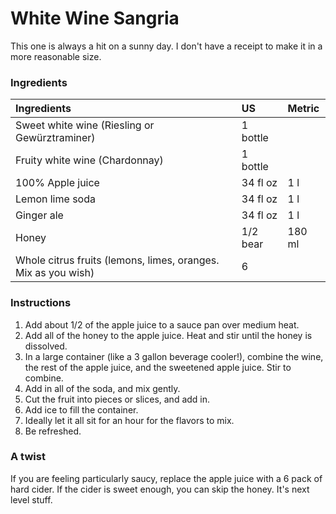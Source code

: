# White Wine Sangria
This one is always a hit on a sunny day. I don't have a receipt to make it in a more
reasonable size.

### Ingredients

|Ingredients | US    |Metric |
|:-----------|:------|:------|
| Sweet white wine (Riesling or Gewürztraminer) | 1 bottle  |  |
| Fruity white wine (Chardonnay) | 1 bottle | |
| 100% Apple juice | 34 fl oz | 1 l |
| Lemon lime soda | 34 fl oz | 1 l |
| Ginger ale | 34 fl oz | 1 l |
| Honey | 1/2 bear | 180 ml |
| Whole citrus fruits (lemons, limes, oranges. Mix as you wish) | 6 | |

### Instructions

1. Add about 1/2 of the apple juice to a sauce pan over medium heat.
1. Add all of the honey to the apple juice. Heat and stir until the honey is dissolved.
1. In a large container (like a 3 gallon beverage cooler!), combine the wine, the rest of the apple juice, and the sweetened apple juice. Stir to combine.
1. Add in all of the soda, and mix gently.
1. Cut the fruit into pieces or slices, and add in.
1. Add ice to fill the container.
1. Ideally let it all sit for an hour for the flavors to mix.
1. Be refreshed.

### A twist

If you are feeling particularly saucy, replace the apple juice with a 6 pack of hard cider. If the cider is sweet enough, you can skip the honey. It's next level stuff.
